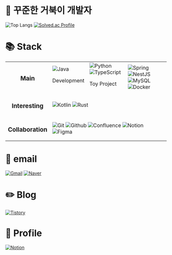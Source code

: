 # 🐢 꾸준한 거북이 개발자

![Top Langs](https://github-readme-stats.vercel.app/api/top-langs/?username=rogi-rogi&layout=compact&theme=tokyonight)
[![Solved.ac Profile](http://mazassumnida.wtf/api/v2/generate_badge?boj=polygon)](https://solved.ac/polygon/)

# 📚 Stack
<div>
  <table>
    <tr>
        <td align=center>
          <h3>Main</h3>
        </td>
        <td>
          <img src="https://img.shields.io/badge/Java-007396.svg?&style=for-the-badge&logo=openjdk&logoColor=white" alt="Java">
          <p>Development</p>
        </td>
        <td>
          <img src="https://img.shields.io/badge/Python-3776AB.svg?&style=for-the-badge&logo=python&logoColor=white" alt="Python">
          <img src="https://img.shields.io/badge/typescript-3178C6?&style=for-the-badge&logo=Typescript&logoColor=white" alt="TypeScript">
          <p>Toy Project</p>
        </td>
        <td>
          <img src="https://img.shields.io/badge/Spring-6DB33F.svg?&style=for-the-badge&logo=spring&logoColor=white" alt="Spring">
          <img src="https://img.shields.io/badge/NestJS-E0234E.svg?&style=for-the-badge&logo=nestjs&logoColor=white" alt="NestJS">
          <img src="https://img.shields.io/badge/MySQL-4479A1.svg?&style=for-the-badge&logo=mysql&logoColor=white" alt="MySQL">
          <img src="https://img.shields.io/badge/Docker-2496ED.svg?&style=for-the-badge&logo=docker&logoColor=white" alt="Docker">
        </td>
    </tr>
    <tr>
      <td align=center>
        <h3>Interesting</h3>
      </td>
      <td colspan='3'>
        <img src="https://img.shields.io/badge/Kotlin-7F52FF.svg?&style=for-the-badge&logo=kotlin&logoColor=white" alt="Kotlin">
        <img src="https://img.shields.io/badge/Rust-000000.svg?&style=for-the-badge&logo=rust&logoColor=white" alt="Rust">
      </td>
    </tr>
    <tr>
      <td align=center>
        <h3>Collaboration</h3>
      </td>
      <td colspan='3'>
        <img src="https://img.shields.io/badge/Git-F05032.svg?&style=for-the-badge&logo=git&logoColor=white" alt="Git">
        <img src="https://img.shields.io/badge/Github-181717.svg?&style=for-the-badge&logo=github&logoColor=white" alt="Github">
        <img src="https://img.shields.io/badge/Confluence-172B4D.svg?&style=for-the-badge&logo=confluence&logoColor=white" alt="Confluence">
        <img src="https://img.shields.io/badge/Notion-000000.svg?&style=for-the-badge&logo=notion&logoColor=white" alt="Notion">
        <img src="https://img.shields.io/badge/Figma-F24E1E.svg?&style=for-the-badge&logo=figma&logoColor=white" alt="Figma">
      </td>
    </tr>
  </table>
</div>

# 📧 email

[![Gmail](https://img.shields.io/badge/Gmail-d14836?style=for-the-badge&logo=Gmail&logoColor=white)](mailto:yrkim6883@gmail.com)
[![Naver](https://img.shields.io/badge/Naver-03C75A?style=for-the-badge&logo=Naver&logoColor=white)](mailto:yrkim6839@naver.com)

# ✏️ Blog

[![Tistory](https://img.shields.io/badge/Tistory-000000.svg?&style=for-the-badge&logo=tistory&logoColor=white)](https://kyr-db.tistory.com/)

# 📜 Profile

[![Notion](https://img.shields.io/badge/Notion-000000.svg?&style=for-the-badge&logo=notion&logoColor=white)](https://held-sparrow-180.notion.site/Young-Rok-3c5780b41711457b83a643eefd8240de)

